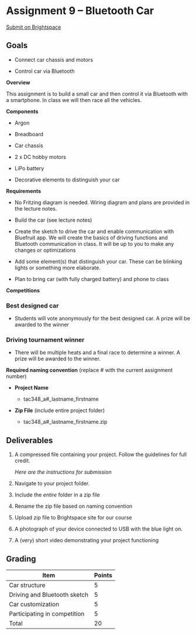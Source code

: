 
<!-- Single part version. Later versions were broken into two parts -->

Assignment 9 – Bluetooth Car
============================

[Submit on Brightspace](https://brightspace.usc.edu/)

Goals
-----

-   Connect car chassis and motors

-   Control car via Bluetooth

**Overview**

This assignment is to build a small car and then control it via Bluetooth with a
smartphone. In class we will then race all the vehicles.

**Components**

-   Argon

-   Breadboard

-   Car chassis

-   2 x DC hobby motors

-   LiPo battery

-   Decorative elements to distinguish your car

**Requirements**

-   No Fritzing diagram is needed. Wiring diagram and plans are provided in the
    lecture notes.

-   Build the car (see lecture notes)

-   Create the sketch to drive the car and enable communication with Bluefruit
    app. We will create the basics of driving functions and Bluetooth
    communication in class. It will be up to you to make any changes or
    optimizations

-   Add some element(s) that distinguish your car. These can be blinking lights
    or something more elaborate.

-   Plan to bring car (with fully charged battery) and phone to class

**Competitions**

### **Best designed car**

-   Students will vote anonymously for the best designed car. A prize will be
    awarded to the winner

### **Driving tournament winner**

-   There will be multiple heats and a final race to determine a winner. A prize
    will be awarded to the winner.

**Required naming convention** (replace \# with the current assignment number)

-   **Project Name**

    -   tac348_a#_lastname_firstname

-   **Zip File** (include entire project folder)

    -   tac348_a#_lastname_firstname.zip

Deliverables
------------

1.  A compressed file containing your project. Follow the guidelines for full
    credit.

    *Here are the instructions for submission*

2.  Navigate to your project folder.

3.  Include the *entire* folder in a zip file

4.  Rename the zip file based on naming convention

5.  Upload zip file to Brightspace site for our course

6.  A photograph of your device connected to USB with the blue light on.

7.  A (very) short video demonstrating your project functioning

Grading
-------

| Item                         | Points |
|------------------------------|--------|
| Car structure                | 5      |
| Driving and Bluetooth sketch | 5      |
| Car customization            | 5      |
| Participating in competition | 5      |
| Total                        | 20     |
